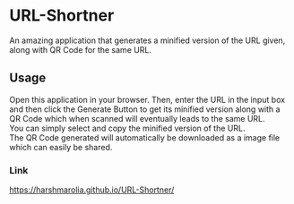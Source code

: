 # URL-Shortner
 An amazing application that generates a minified version of the URL given, along with QR Code for the same URL.

## Usage

Open this application in your browser. Then, enter the URL in the input box and then click the Generate Button to get its minified version along with a QR Code which when scanned will eventually leads to the same URL.
<br>You can simply select and copy the minified version of the URL.
<br>The QR Code generated will automatically be downloaded as a image file which can easily be shared.

### Link

https://harshmarolia.github.io/URL-Shortner/
<br><br>
